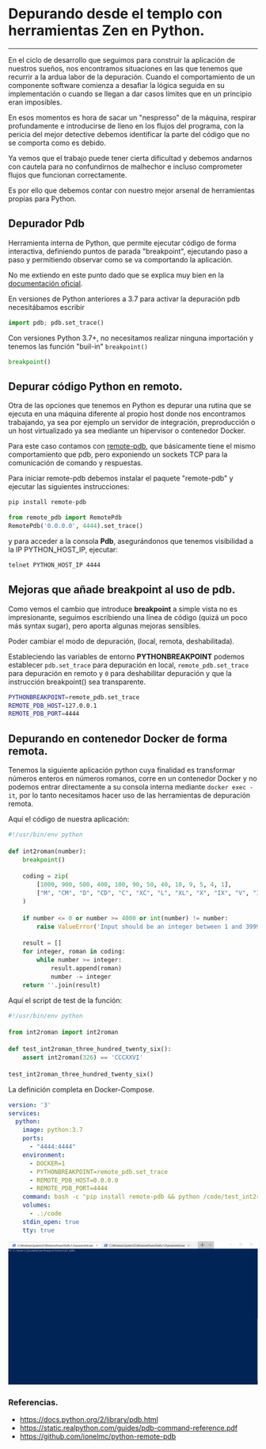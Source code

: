 # Depurando desde el templo con herramientas Zen en Python.
---

En el ciclo de desarrollo que seguimos para construir la aplicación de nuestros sueños, nos encontramos situaciones en las que tenemos que recurrir a la ardua labor de la depuración. Cuando el comportamiento de un componente software comienza a desafiar la lógica seguida en su implementación o cuando se llegan a dar casos límites que en un principio eran imposibles.

En esos momentos es hora de sacar un "nespresso" de la máquina, respirar profundamente e introducirse de lleno en los flujos del programa, con la pericia del mejor detective debemos identificar la parte del código que no se comporta como es debido. 

Ya vemos que el trabajo puede tener cierta dificultad y debemos andarnos con cautela para no confundirnos de malhechor e incluso comprometer flujos que funcionan correctamente.

Es por ello que debemos contar con nuestro mejor arsenal de herramientas propias para Python. 


## Depurador Pdb

Herramienta interna de Python, que permite ejecutar código de forma interactiva, definiendo puntos de parada "breakpoint", ejecutando paso a paso y permitiendo observar como se va comportando la aplicación.

No me extiendo en este punto dado que se explica muy bien en la [documentación oficial](https://docs.python.org/2/library/pdb.html).

En versiones de Python anteriores a 3.7 para activar la depuración pdb necesitábamos escribir 

```python
import pdb; pdb.set_trace()
```

Con versiones Python 3.7+, no necesitamos realizar ninguna importación y tenemos las función "buil-in" 
``breakpoint()``

```python
breakpoint()
```

## Depurar código Python en remoto.

Otra de las opciones que tenemos en Python es depurar una rutina que se ejecuta en una máquina diferente al propio host donde nos encontramos trabajando, ya sea por ejemplo un servidor de integración, preproducción o un host virtualizado ya sea mediante un hipervisor o contenedor Docker.

Para este caso contamos con [remote-pdb](https://github.com/ionelmc/python-remote-pdb), que básicamente tiene el mismo comportamiento que pdb, pero exponiendo un sockets TCP para la comunicación de comando y respuestas. 

Para iniciar remote-pdb debemos instalar el paquete "remote-pdb" y ejecutar las siguientes instrucciones:

```bash
pip install remote-pdb
```

```python
from remote_pdb import RemotePdb
RemotePdb('0.0.0.0', 4444).set_trace()
```

y para acceder a la consola **Pdb**, asegurándonos que tenemos visibilidad a la IP PYTHON_HOST_IP, ejecutar:

```bash
telnet PYTHON_HOST_IP 4444
```


## Mejoras que añade breakpoint al uso de pdb.

Como vemos el cambio que introduce **breakpoint** a simple vista no es impresionante, seguimos escribiendo una línea de código (quizá un poco más syntax sugar), pero aporta algunas mejoras sensibles.

Poder cambiar el modo de depuración, (local, remota, deshabilitada).

Estableciendo las variables de entorno **PYTHONBREAKPOINT** podemos establecer ```pdb.set_trace``` para depuración en local, ```remote_pdb.set_trace``` para depuración en remoto y ``0`` para deshabilitar depuración y que la instrucción breakpoint() sea transparente.


```bash
PYTHONBREAKPOINT=remote_pdb.set_trace
REMOTE_PDB_HOST=127.0.0.1 
REMOTE_PDB_PORT=4444
```

## Depurando en contenedor Docker de forma remota.

Tenemos la siguiente aplicación python cuya finalidad es transformar números enteros en números romanos, corre en un contenedor Docker y no podemos entrar directamente a su consola interna mediante ``docker exec -it``, por lo tanto necesitamos hacer uso de las herramientas de depuración remota. 

Aquí el código de nuestra aplicación:


```python
#!/usr/bin/env python

def int2roman(number):
    breakpoint()

    coding = zip(
        [1000, 900, 500, 400, 100, 90, 50, 40, 10, 9, 5, 4, 1],
        ["M", "CM", "D", "CD", "C", "XC", "L", "XL", "X", "IX", "V", "IV", "I"]
    )

    if number <= 0 or number >= 4000 or int(number) != number:
        raise ValueError('Input should be an integer between 1 and 3999')

    result = []
    for integer, roman in coding:
        while number >= integer:
            result.append(roman)
            number -= integer
    return ''.join(result)
```

Aquí el script de test de la función:

```python
#!/usr/bin/env python

from int2roman import int2roman

def test_int2roman_three_hundred_twenty_six():
    assert int2roman(326) == 'CCCXXVI'

test_int2roman_three_hundred_twenty_six()
```

La definición completa en Docker-Compose.

```yaml
version: '3'
services:
  python:
    image: python:3.7
    ports:
      - "4444:4444"
    environment:
      - DOCKER=1
      - PYTHONBREAKPOINT=remote_pdb.set_trace
      - REMOTE_PDB_HOST=0.0.0.0
      - REMOTE_PDB_PORT=4444
    command: bash -c "pip install remote-pdb && python /code/test_int2roman.py"
    volumes:
      - .:/code
    stdin_open: true
    tty: true
```    

![terminal](terminal.gif)

### Referencias.
- https://docs.python.org/2/library/pdb.html
- https://static.realpython.com/guides/pdb-command-reference.pdf
- https://github.com/ionelmc/python-remote-pdb
